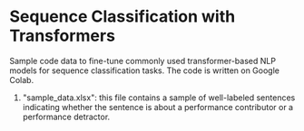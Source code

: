 # Sequence Classification with Transformers
Sample code data to fine-tune commonly used transformer-based NLP models for sequence classification tasks. The code is written on Google Colab. 

1. "sample_data.xlsx":
   this file contains a sample of well-labeled sentences indicating whether the sentence is about a performance contributor or a performance detractor.

   
